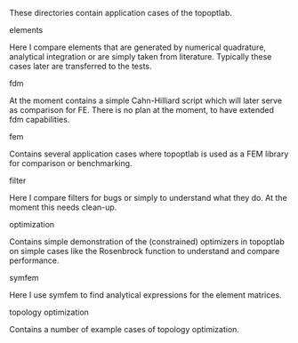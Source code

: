 These directories contain application cases of the topoptlab. 

elements

Here I compare elements that are generated by numerical quadrature, analytical 
integration or are simply taken from literature. Typically these cases later 
are transferred to the tests.

fdm

At the moment contains a simple Cahn-Hilliard script which will later serve as 
comparison for FE. There is no plan at the moment, to have extended fdm 
capabilities.

fem 

Contains several application cases where topoptlab is used as a FEM library 
for comparison or benchmarking.

filter

Here I compare filters for bugs or simply to understand what they do. At the 
moment this needs clean-up.

optimization 

Contains simple demonstration of the (constrained) optimizers in topoptlab on
simple cases like the Rosenbrock function to understand and compare performance.

symfem

Here I use symfem to find analytical expressions for the element matrices.

topology optimization

Contains a number of example cases of topology optimization.


